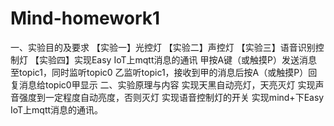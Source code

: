 # Mind-homework1
一、实验目的及要求 【实验一】光控灯 【实验二】声控灯 【实验三】语音识别控制灯 【实验四】实现Easy IoT上mqtt消息的通讯 甲按A键（或触摸P）发送消息至topic1，同时监听topic0 乙监听topic1，接收到甲的消息后按A（或触摸P）回复消息给topic0甲显示       二、实验原理与内容 实现天黑自动亮灯，天亮灭灯 实现声音强度到一定程度自动亮度，否则灭灯 实现语音控制灯的开关 实现mind+下Easy IoT上mqtt消息的通讯。
